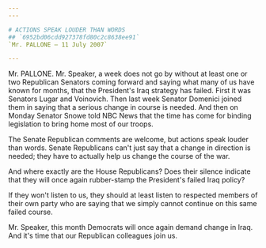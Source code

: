 ```yaml
---
---

# ACTIONS SPEAK LOUDER THAN WORDS
## `6952bd06cdd927378fd80c2c8638ee91`
`Mr. PALLONE — 11 July 2007`

---
```



Mr. PALLONE. Mr. Speaker, a week does not go by without at least one 
or two Republican Senators coming forward and saying what many of us 
have known for months, that the President's Iraq strategy has failed. 
First it was Senators Lugar and Voinovich. Then last week Senator 
Domenici joined them in saying that a serious change in course is 
needed. And then on Monday Senator Snowe told NBC News that the time 
has come for binding legislation to bring home most of our troops.

The Senate Republican comments are welcome, but actions speak louder 
than words. Senate Republicans can't just say that a change in 
direction is needed; they have to actually help us change the course of 
the war.

And where exactly are the House Republicans? Does their silence 
indicate that they will once again rubber-stamp the President's failed 
Iraq policy?

If they won't listen to us, they should at least listen to respected 
members of their own party who are saying that we simply cannot 
continue on this same failed course.

Mr. Speaker, this month Democrats will once again demand change in 
Iraq. And it's time that our Republican colleagues join us.
